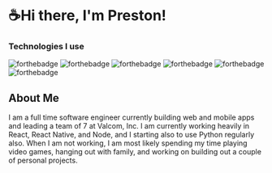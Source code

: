 # ☕Hi there, I'm Preston!

<!--
**premdav/premdav** is a ✨ _special_ ✨ repository because its `README.md` (this file) appears on your GitHub profile.
-->

### Technologies I use
![forthebadge](https://img.shields.io/badge/Node.js-43853D?style=for-the-badge&logo=node.js&logoColor=white)
![forthebadge](https://img.shields.io/badge/Express.js-404D59?style=for-the-badge)
![forthebadge](https://img.shields.io/badge/JavaScript-323330?style=for-the-badge&logo=javascript&logoColor=F7DF1E)
![forthebadge](https://img.shields.io/badge/TypeScript-007ACC?style=for-the-badge&logo=typescript&logoColor=white)
![forthebadge](https://img.shields.io/badge/React-20232A?style=for-the-badge&logo=react&logoColor=61DAFB)
![forthebadge](https://img.shields.io/badge/Python-14354C?style=for-the-badge&logo=python&logoColor=white)

## About Me
I am a full time software engineer currently building web and mobile apps and leading a team of 7 at Valcom, Inc. I am currently working heavily in React, React Native, and Node, and I starting also to use Python regularly also. When I am not working, I am most likely spending my time playing video games, hanging out with family, and working on building out a couple of personal projects.
